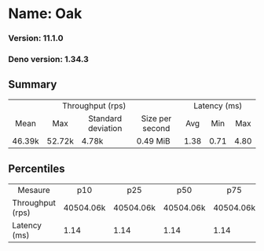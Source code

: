 # Name: Oak 
  
  ### Version: 11.1.0
  ### Deno version: 1.34.3

## Summary
<table>
<tr>
    <td align="center" colspan="4">Throughput (rps)</td>
    <td align="center" colspan="3">Latency (ms)</td>
</tr>
<tr>
    <td align="center">Mean</td>
    <td align="center">Max</td>
    <td align="center">Standard deviation</td>
    <td align="center">Size per second</td>
    <td align="center">Avg</td>
    <td align="center">Min</td>
    <td align="center">Max</td>
</tr>
<tr>
    <td>46.39k</td>
    <td>52.72k</td>
    <td>4.78k</td>
    <td>0.49 MiB</td>
    <td>1.38</td>
    <td>0.71</td>
    <td>4.80</td>
</tr>
</table>

## Percentiles

<table>
<tr>
  <td align="center">Mesaure</td>
  <td align="center">p10</td>
  <td align="center">p25</td>
  <td align="center">p50</td>
  <td align="center">p75</td>
  <td align="center">p90</td>
  <td align="center">p95</td>
  <td align="center">p99</td>
</tr>
<tr>
  <td>Throughput (rps)</td>
  <td>40504.06k</td>
  <td>40504.06k</td>
  <td>40504.06k</td>
  <td>40504.06k</td>
  <td>50758.26k</td>
  <td>51584.46k</td>
  <td>52720.27k</td>
</tr>
<tr>
  <td>Latency (ms)</td>
  <td>1.14</td>
  <td>1.14</td>
  <td>1.14</td>
  <td>1.14</td>
  <td>1.80</td>
  <td>1.98</td>
  <td>2.68</td>
</tr>
</table>

